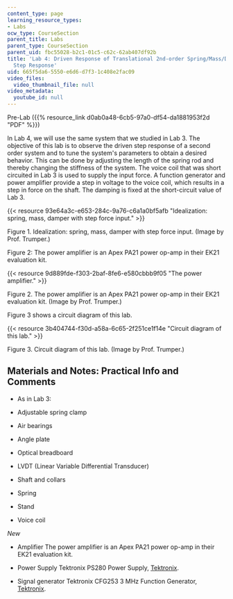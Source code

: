 ```yaml
---
content_type: page
learning_resource_types:
- Labs
ocw_type: CourseSection
parent_title: Labs
parent_type: CourseSection
parent_uid: fbc55028-b2c1-01c5-c62c-62ab407df92b
title: 'Lab 4: Driven Response of Translational 2nd-order Spring/Mass/Damper System;
  Step Response'
uid: 665f5da6-5550-e6d6-d7f3-1c408e2fac09
video_files:
  video_thumbnail_file: null
video_metadata:
  youtube_id: null
---
```


Pre-Lab ({{% resource_link d0ab0a48-6cb5-97a0-df54-da1881953f2d "PDF" %}})

In Lab 4, we will use the same system that we studied in Lab 3. The objective of this lab is to observe the driven step response of a second order system and to tune the system's parameters to obtain a desired behavior. This can be done by adjusting the length of the spring rod and thereby changing the stiffness of the system. The voice coil that was short circuited in Lab 3 is used to supply the input force. A function generator and power amplifier provide a step in voltage to the voice coil, which results in a step in force on the shaft. The damping is fixed at the short-circuit value of Lab 3.

{{< resource 93e64a3c-e653-284c-9a76-c6a1a0bf5afb "Idealization: spring, mass, damper with step force input." >}}

Figure 1. Idealization: spring, mass, damper with step force input. (Image by Prof. Trumper.)

Figure 2: The power amplifier is an Apex PA21 power op-amp in their EK21 evaluation kit.

{{< resource 9d889fde-f303-2baf-8fe6-e580cbbb9f05 "The power amplifier." >}}

Figure 2. The power amplifier is an Apex PA21 power op-amp in their EK21 evaluation kit. (Image by Prof. Trumper.)

Figure 3 shows a circuit diagram of this lab.

{{< resource 3b404744-f30d-a58a-6c65-2f251ce1f14e "Circuit diagram of this lab." >}}

Figure 3. Circuit diagram of this lab. (Image by Prof. Trumper.)

Materials and Notes: Practical Info and Comments
------------------------------------------------

*   As in Lab 3:
    
*   Adjustable spring clamp
    
*   Air bearings
    
*   Angle plate
    
*   Optical breadboard
    
*   LVDT (Linear Variable Differential Transducer)
    
*   Shaft and collars
    
*   Spring
    
*   Stand
    
*   Voice coil
    

_New_

*   Amplifier The power amplifier is an Apex PA21 power op-amp in their EK21 evaluation kit.
    
*   Power Supply Tektronix PS280 Power Supply, [Tektronix](http://www.tektronix.com/).
    
*   Signal generator Tektronix CFG253 3 MHz Function Generator, [Tektronix](http://www.tektronix.com/).
